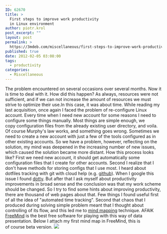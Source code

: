 ```yaml
---
ID: 62670
title: >
  First steps to improve work productivity
  in Linux environment
author: piotr.krol
post_excerpt: ""
layout: post
permalink: >
  https://3mdeb.com/miscellaneous/first-steps-to-improve-work-productivity-in-linux-environment/
published: true
date: 2012-02-05 03:08:00
tags:
  - productivity
categories:
  - Miscellaneous
---
```

The problem encountered on several occasions over several months. Now it is time to deal with it. How did this happen? As always, resources were not sufficient, and if we can not increase the amount of resources we must strive to optimize their use.In this case, it was about time. While reading my last acquisition, once again I faced the problem of re-configure Linux account. Every time when I need new account for some reasons I need to configure some things manually. Most things are simple enough, we copy configuration files from the already existing user directory, and voila. Of course Murphy's law works, and something goes wrong. Sometimes we need to create a new account with just a few of the tools configured as in other existing accounts. So we have a problem, however, reflecting on the solution, my mind was deepened in the increasing number of new issues, which caused the solution became more distant. How this process looks like? First we need new account, it should get automatically some configuration files that I create for other accounts. Second I realize that I don't have methods for storing configs that I use most. I heard about dotfiles tracking with git with cloud help (e.g. [github][1]). When I google this issue I found [dotty][2]. But after that I ask myself about productivity improvements in broad sense and the conclusion was that my work scheme should be changed. So I try to find some hints about improving productivity, there are thousand of web pages about that. Few things I found useful first of all the idea of "automated time tracking". Second that chaos that I produced during solving simple problem meant that I thought about controlling of its flow, and this led me to [mind mapping][3] technique. AFAIK [FreeMind][4] is the best free software for playing with this way of data presentation. Below I attach my first mind map in FreeMind, this is of course beta version. ![][5]

 [1]: https://github.com/
 [2]: https://github.com/trym/dotty
 [3]: http://en.wikipedia.org/wiki/Mind_map
 [4]: http://freemind.sourceforge.net/wiki/index.php/Main_Page
 [5]: http://4.bp.blogspot.com/-JCXeznxAkyM/Ty3jqvKH1UI/AAAAAAAAAD8/6Rye6fkesjM/s640/improve_productivity.png